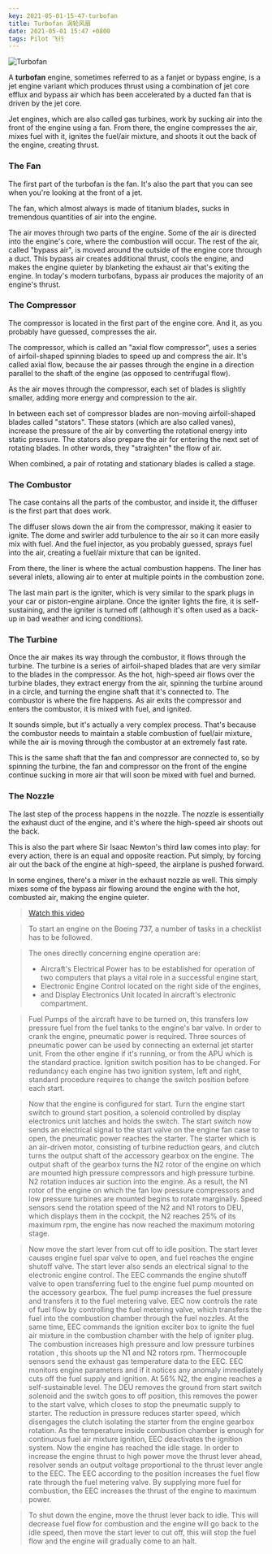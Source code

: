 ```yaml
---
key: 2021-05-01-15-47-turbofan
title: Turbofan 涡轮风扇
date: 2021-05-01 15:47 +0800
tags: Pilot 飞行
---
```


![Turbofan](https://tenetai.com/iclass/turbofan.jpg)

A **turbofan** engine, sometimes referred to as a fanjet or bypass engine, is a jet engine variant which produces thrust using a combination of jet core efflux and bypass air which has been accelerated by a ducted fan that is driven by the jet core.

Jet engines, which are also called gas turbines, work by sucking air into the front of the engine using a fan. From there, the engine compresses the air, mixes fuel with it, ignites the fuel/air mixture, and shoots it out the back of the engine, creating thrust.

### The Fan

The first part of the turbofan is the fan. It's also the part that you can see when you're looking at the front of a jet.

The fan, which almost always is made of titanium blades, sucks in tremendous quantities of air into the engine.

The air moves through two parts of the engine. Some of the air is directed into the engine's core, where the combustion will occur. The rest of the air, called "bypass air", is moved around the outside of the engine core through a duct. This bypass air creates additional thrust, cools the engine, and makes the engine quieter by blanketing the exhaust air that's exiting the engine. In today's modern turbofans, bypass air produces the majority of an engine's thrust.

### The Compressor

The compressor is located in the first part of the engine core. And it, as you probably have guessed, compresses the air.

The compressor, which is called an "axial flow compressor", uses a series of airfoil-shaped spinning blades to speed up and compress the air. It's called axial flow, because the air passes through the engine in a direction parallel to the shaft of the engine (as opposed to centrifugal flow).

As the air moves through the compressor, each set of blades is slightly smaller, adding more energy and compression to the air.

In between each set of compressor blades are non-moving airfoil-shaped blades called "stators". These stators (which are also called vanes), increase the pressure of the air by converting the rotational energy into static pressure. The stators also prepare the air for entering the next set of rotating blades. In other words, they "straighten" the flow of air.

When combined, a pair of rotating and stationary blades is called a stage.

### The Combustor

The case contains all the parts of the combustor, and inside it, the diffuser is the first part that does work.

The diffuser slows down the air from the compressor, making it easier to ignite. The dome and swirler add turbulence to the air so it can more easily mix with fuel. And the fuel injector, as you probably guessed, sprays fuel into the air, creating a fuel/air mixture that can be ignited.

From there, the liner is where the actual combustion happens. The liner has several inlets, allowing air to enter at multiple points in the combustion zone.

The last main part is the igniter, which is very similar to the spark plugs in your car or piston-engine airplane. Once the igniter lights the fire, it is self-sustaining, and the igniter is turned off (although it's often used as a back-up in bad weather and icing conditions).

### The Turbine

Once the air makes its way through the combustor, it flows through the turbine. The turbine is a series of airfoil-shaped blades that are very similar to the blades in the compressor. As the hot, high-speed air flows over the turbine blades, they extract energy from the air, spinning the turbine around in a circle, and turning the engine shaft that it's connected to.
The combustor is where the fire happens. As air exits the compressor and enters the combustor, it is mixed with fuel, and ignited.

It sounds simple, but it's actually a very complex process. That's because the combustor needs to maintain a stable combustion of fuel/air mixture, while the air is moving through the combustor at an extremely fast rate.

This is the same shaft that the fan and compressor are connected to, so by spinning the turbine, the fan and compressor on the front of the engine continue sucking in more air that will soon be mixed with fuel and burned.

### The Nozzle

The last step of the process happens in the nozzle. The nozzle is essentially the exhaust duct of the engine, and it's where the high-speed air shoots out the back.

This is also the part where Sir Isaac Newton's third law comes into play: for every action, there is an equal and opposite reaction. Put simply, by forcing air out the back of the engine at high-speed, the airplane is pushed forward.

In some engines, there's a mixer in the exhaust nozzle as well. This simply mixes some of the bypass air flowing around the engine with the hot, combusted air, making the engine quieter.

> [Watch this video](https://www.youtube.com/watch?v=0OgEbs3ovOw)

> To start an engine on the Boeing 737, a number of tasks in a checklist has to be followed.

> The ones directly concerning engine operation are:
> - Aircraft's Electrical Power has to be established for operation of two computers that plays a vital role in a successful engine start,
> - Electronic Engine Control located on the right side of the engines,
> - and Display Electronics Unit located in aircraft's electronic compartment.

> Fuel Pumps of the aircraft have to be turned on, this transfers low pressure fuel from the fuel tanks to the engine's bar valve. In order to crank the engine, pneumatic power is required. Three sources of pneumatic power can be used by connecting an external jet starter unit. From the other engine if it's running, or from the APU which is the standard practice.
> Ignition switch position has to be changed. For redundancy each engine has two ignition system, left and right, standard procedure requires to change the switch position before each start.

> Now that the engine is configured for start. Turn the engine start switch to ground start position, a solenoid controlled by display electronics unit latches and holds the switch. The start switch now sends an electrical signal to the start valve on the engine fan case to open, the pneumatic power reaches the starter.
> The starter which is an air-driven motor, consisting of turbine reduction gears, and clutch turns the output shaft of the accessory gearbox on the engine. The output shaft of the gearbox turns the N2 rotor of the engine on which are mounted high pressure compressors and high pressure turbine.
> N2 rotation induces air suction into the engine. As a result, the N1 rotor of the engine on which the fan low pressure compressors and low pressure turbines are mounted begins to rotate marginally.
> Speed sensors send the rotation speed of the N2 and N1 rotors to DEU,  which displays them in the cockpit, the N2 reaches 25% of its maximum rpm, the engine has now reached the maximum motoring stage.

> Now move the start lever from cut off to idle position. The start lever causes engine fuel spar valve to open, and fuel reaches the engine shutoff valve. The start lever also sends an electrical signal to the electronic engine control.
> The EEC commands the engine shutoff valve to open transferring fuel to the engine fuel pump mounted on the accessory gearbox. The fuel pump increases the fuel pressure and transfers it to the fuel metering valve.
> EEC now controls the rate of fuel flow by controlling the fuel metering valve, which transfers the fuel into the combustion chamber through the fuel nozzles. At the same time, EEC commands the ignition exciter box to ignite the fuel air mixture in the combustion chamber with the help of igniter plug.
> The combustion increases high pressure and low pressure turbines rotation , this shoots up the N1 and N2 rotors rpm. Thermocouple sensors send the exhaust gas temperature data to the EEC.
> EEC monitors engine parameters and if it notices any anomaly immediately cuts off the fuel supply and ignition. At 56% N2, the engine reaches a self-sustainable level. The DEU removes the ground from start switch solenoid and the switch goes to off position, this removes the power to the start valve, which closes to stop the pneumatic supply to starter.
> The reduction in pressure reduces starter speed, which disengages the clutch isolating the starter from the engine gearbox rotation. As the temperature inside combustion chamber is enough for continuous fuel air mixture ignition, EEC deactivates the ignition system.
> Now the engine has reached the idle stage. In order to increase the engine thrust to high power move the thrust lever ahead, resolver sends an output voltage proportional to the thrust lever angle to the EEC.
> The EEC according to the position increases the fuel flow rate through the fuel metering valve. By supplying more fuel for combustion, the EEC increases the thrust of the engine to maximum power.

> To shut down the engine, move the thrust lever back to idle. This will decrease fuel flow for combustion and the engine will go back to the idle speed, then move the start lever to cut off, this will stop the fuel flow and the engine will gradually come to an halt.

<!--more-->
